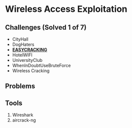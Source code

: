 # Wireless Access Exploitation

## Challenges (Solved 1 of 7)
- CityHall
- DogHaters
- **[EASYCRACKING](Challenges/3-EASYCRACKING)**
- HotelWIFI
- UniversityClub
- WhenInDoubtUseBruteForce
- Wireless Cracking

## Problems

## Tools
1. Wireshark
2. aircrack-ng
